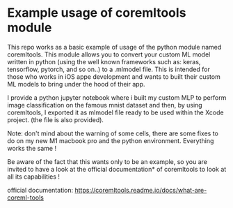 # Example usage of coremltools module 

This repo works as a basic example of usage of the python module named coremltools. 
This module allows you to convert your custom ML model written in python (using the well known frameworks such as: keras, tensorflow, pytorch, and so on..) to a .mlmodel file. This is intended for those who works in iOS appe development and wants to built their custom ML models to bring under the hood of their app. 

I provide a python jupyter notebook where i built my custom MLP to perform image classification on the famous mnist dataset and then, by using coremltools, I exported it as mlmodel file ready to be used within the Xcode project. (the file is also provided).

Note: don't mind about the warning of some cells, there are some fixes to do on my new M1 macbook pro and the python environment. Everything works the same !

Be aware of the fact that this wants only to be an example, so you are invited to have a look at the official documentation* of coremltools to look at all its capabilities !


official documentation: https://coremltools.readme.io/docs/what-are-coreml-tools
